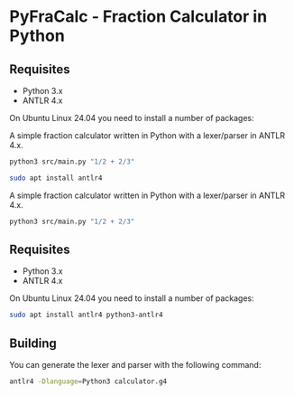 # PyFraCalc - Fraction Calculator in Python

## Requisites

- Python 3.x
- ANTLR 4.x

On Ubuntu Linux 24.04 you need to install a number of packages:

A simple fraction calculator written in Python with a lexer/parser in ANTLR 4.x.

```sh
python3 src/main.py "1/2 + 2/3"
```

```sh
sudo apt install antlr4
```

A simple fraction calculator written in Python with a lexer/parser in ANTLR 4.x.

```sh
python3 src/main.py "1/2 + 2/3"
```

## Requisites

- Python 3.x
- ANTLR 4.x

On Ubuntu Linux 24.04 you need to install a number of packages:

```sh
sudo apt install antlr4 python3-antlr4
```

## Building

You can generate the lexer and parser with the following command:

```sh
antlr4 -Dlanguage=Python3 calculator.g4
```
